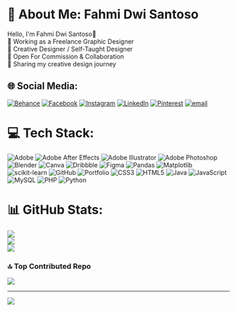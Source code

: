 # 💫 About Me: Fahmi Dwi Santoso
Hello, I'm Fahmi Dwi Santoso👏<br>🔭 Working as a Freelance Graphic Designer<br>👯 Creative Designer / Self-Taught Designer<br>🤝 Open For Commission & Collaboration<br>🌱 Sharing my creative design journey


## 🌐 Social Media:
[![Behance](https://img.shields.io/badge/Behance-1769ff?logo=behance&logoColor=white)](https://behance.net/https://www.behance.net/fahzzzstudio) [![Facebook](https://img.shields.io/badge/Facebook-%231877F2.svg?logo=Facebook&logoColor=white)](https://facebook.com/https://www.facebook.com/fahmi.d.santoso/) [![Instagram](https://img.shields.io/badge/Instagram-%23E4405F.svg?logo=Instagram&logoColor=white)](https://instagram.com/_fahzzz) [![LinkedIn](https://img.shields.io/badge/LinkedIn-%230077B5.svg?logo=linkedin&logoColor=white)](https://www.linkedin.com/in/fahmi-dwi-santoso-540127321/) [![Pinterest](https://img.shields.io/badge/Pinterest-%23E60023.svg?logo=Pinterest&logoColor=white)](https://pinterest.com/FahzzzStudioo) [![email](https://img.shields.io/badge/Email-D14836?logo=gmail&logoColor=white)](mailto:fahzzzstd04@gmail.com) 

# 💻 Tech Stack:
![Adobe](https://img.shields.io/badge/adobe-%23FF0000.svg?style=flat&logo=adobe&logoColor=white) ![Adobe After Effects](https://img.shields.io/badge/Adobe%20After%20Effects-9999FF.svg?style=flat&logo=Adobe%20After%20Effects&logoColor=white) ![Adobe Illustrator](https://img.shields.io/badge/adobe%20illustrator-%23FF9A00.svg?style=flat&logo=adobe%20illustrator&logoColor=white) ![Adobe Photoshop](https://img.shields.io/badge/adobe%20photoshop-%2331A8FF.svg?style=flat&logo=adobe%20photoshop&logoColor=white) ![Blender](https://img.shields.io/badge/blender-%23F5792A.svg?style=flat&logo=blender&logoColor=white) ![Canva](https://img.shields.io/badge/Canva-%2300C4CC.svg?style=flat&logo=Canva&logoColor=white) ![Dribbble](https://img.shields.io/badge/Dribbble-EA4C89?style=flat&logo=dribbble&logoColor=white) ![Figma](https://img.shields.io/badge/figma-%23F24E1E.svg?style=flat&logo=figma&logoColor=white) ![Pandas](https://img.shields.io/badge/pandas-%23150458.svg?style=flat&logo=pandas&logoColor=white) ![Matplotlib](https://img.shields.io/badge/Matplotlib-%23ffffff.svg?style=flat&logo=Matplotlib&logoColor=black) ![scikit-learn](https://img.shields.io/badge/scikit--learn-%23F7931E.svg?style=flat&logo=scikit-learn&logoColor=white) ![GitHub](https://img.shields.io/badge/github-%23121011.svg?style=flat&logo=github&logoColor=white) ![Portfolio](https://img.shields.io/badge/Portfolio-%23000000.svg?style=flat&logo=firefox&logoColor=#FF7139) ![CSS3](https://img.shields.io/badge/css3-%231572B6.svg?style=flat&logo=css3&logoColor=white) ![HTML5](https://img.shields.io/badge/html5-%23E34F26.svg?style=flat&logo=html5&logoColor=white) ![Java](https://img.shields.io/badge/java-%23ED8B00.svg?style=flat&logo=openjdk&logoColor=white) ![JavaScript](https://img.shields.io/badge/javascript-%23323330.svg?style=flat&logo=javascript&logoColor=%23F7DF1E) ![MySQL](https://img.shields.io/badge/mysql-4479A1.svg?style=flat&logo=mysql&logoColor=white) ![PHP](https://img.shields.io/badge/php-%23777BB4.svg?style=flat&logo=php&logoColor=white) ![Python](https://img.shields.io/badge/python-3670A0?style=flat&logo=python&logoColor=ffdd54)
# 📊 GitHub Stats:
![](https://github-readme-stats.vercel.app/api?username=FahzzzStudio&theme=shadow_blue&hide_border=false&include_all_commits=true&count_private=false)<br/>
![](https://nirzak-streak-stats.vercel.app/?user=FahzzzStudio&theme=shadow_blue&hide_border=false)<br/>
![](https://github-readme-stats.vercel.app/api/top-langs/?username=FahzzzStudio&theme=shadow_blue&hide_border=false&include_all_commits=true&count_private=false&layout=compact)

### 🔝 Top Contributed Repo
![](https://github-contributor-stats.vercel.app/api?username=FahzzzStudio&limit=5&theme=dark&combine_all_yearly_contributions=true)

---
[![](https://visitcount.itsvg.in/api?id=FahzzzStudio&icon=0&color=0)](https://visitcount.itsvg.in)

<!-- Proudly created with GPRM ( https://gprm.itsvg.in ) -->
